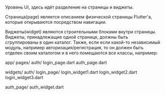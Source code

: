 Уровень UI, здесь идёт разделение на страницы и виджеты. 

Страница(page) является описанием физической страницы Flutter'а, которые открываются посредством навигации. 

Виджеты(widget) являются строительными блоками внутри страницы. Виджеты, принадлежащие одной странице, должны быть сгруппированы в один каталог. Также, если если какой-то независимый модуль, например авторизация/регистрация, то он должен быть отделен своим каталогом и в него помещаются все классы, например:

app/ pages/ auth/ login_page.dart auth_page.dart 

widgets/ auth/ login_page/ login_widget1.dart login_widget2.dart login_widget3.dart 

auth_page/ auth_widget.dart

